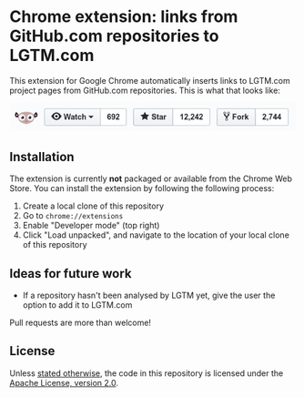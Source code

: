 # Chrome extension: links from GitHub.com repositories to LGTM.com

This extension for Google Chrome automatically inserts links to LGTM.com project pages from GitHub.com repositories. This is what that looks like:

![Screenshot](screenshot.png "Screenshot")

## Installation

The extension is currently **not** packaged or available from the Chrome Web Store. You can install the extension by following the following process:

1. Create a local clone of this repository
2. Go to `chrome://extensions`
3. Enable "Developer mode" (top right)
4. Click "Load unpacked", and navigate to the location of your local clone of this repository


## Ideas for future work

 - If a repository hasn't been analysed by LGTM yet, give the user the option to add it to LGTM.com

Pull requests are more than welcome!


## License

Unless [stated otherwise](lib/README.md), the code in this repository is licensed under the [Apache License, version 2.0](LICENSE.txt).
